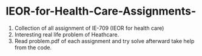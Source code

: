 # IEOR-for-Health-Care-Assignments-
1. Collection of all assignment of IE-709 (IEOR for health care)
2. Interesting real life problem of Heathcare.
3. Read problem.pdf of each assignment and try solve afterward take help from the code.
